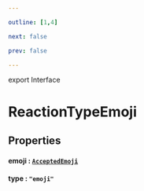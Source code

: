 ```yaml
---

outline: [1,4]

next: false

prev: false

---
```


export Interface
# ReactionTypeEmoji

## Properties

#### emoji : [`AcceptedEmoji`](../type-aliases/AcceptedEmoji.md)

#### type : `"emoji"`
